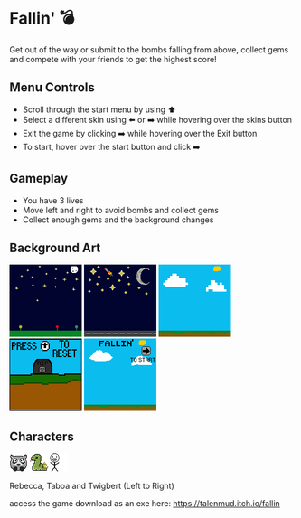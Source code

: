 
# Fallin' 💣

Get out of the way or submit to the bombs falling from above, collect gems and compete with your friends to get the highest score!


## Menu Controls

- Scroll through the start menu by using ⬆️
- Select a different skin using ⬅️ or ➡️ while hovering over the skins button
- Exit the game by clicking ➡️ while hovering over the Exit button
- To start, hover over the start button and click ➡️

## Gameplay 

- You have 3 lives
- Move left and right to avoid bombs and collect gems
- Collect enough gems and the background changes



## Background Art

![Night Sky 1](night_background.png)
![Night Sky 2](adam_night_background.png)
![Day Sky](background.bmp)
![Death Screen](deathscreen.png)
![Start Screen](start_screen.png)

## Characters
![Rebecca the racoon](ariana_racoon.png)
![Taboa the snake](mc.png)
![Twigbert the stickman](Stickman.png)

Rebecca, Taboa and Twigbert (Left to Right)

access the game download as an exe here: https://talenmud.itch.io/fallin
